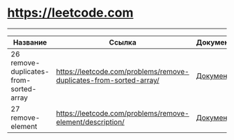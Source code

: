 # https://leetcode.com


_______________________________________________________________________________________________________________
| Название          |Ссылка|Документация|
|-------------------|---|---|
| 26 remove-duplicates-from-sorted-array|https://leetcode.com/problems/remove-duplicates-from-sorted-array/ |[Документация](src/remove-duplicates-from-sorted-array)|
| 27 remove-element |https://leetcode.com/problems/remove-element/description/ | [Документация](src/remove-element) |
